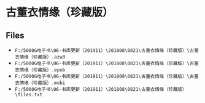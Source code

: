 # 古董衣情缘（珍藏版）

## Files

- `F:/5000G电子书\06-书库更新（201911）\201808\0821\古董衣情缘（珍藏版）\古董衣情缘（珍藏版）.azw3`
- `F:/5000G电子书\06-书库更新（201911）\201808\0821\古董衣情缘（珍藏版）\古董衣情缘（珍藏版）.epub`
- `F:/5000G电子书\06-书库更新（201911）\201808\0821\古董衣情缘（珍藏版）\古董衣情缘（珍藏版）.mobi`
- `F:/5000G电子书\06-书库更新（201911）\201808\0821\古董衣情缘（珍藏版）\files.txt`
